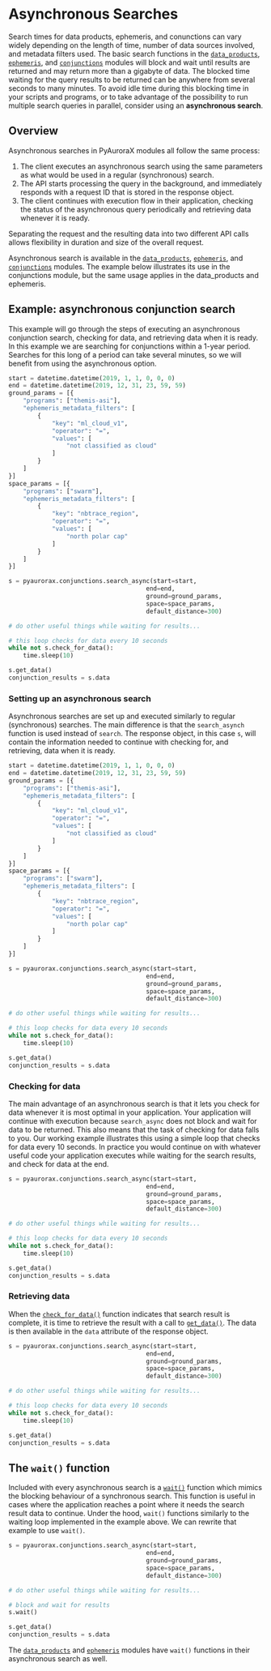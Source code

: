# Asynchronous Searches

Search times for data products, ephemeris, and conunctions can vary widely depending on the length of time, number of data sources involved, and metadata filters used. The basic search functions in the [`data_products`](/python_libraries/pyaurorax/api_reference/pyaurorax/data_products.html#pyaurorax.data_products.search), [`ephemeris`](/python_libraries/pyaurorax/api_reference/pyaurorax/ephemeris.html#pyaurorax.ephemeris.search), and [`conjunctions`](/python_libraries/pyaurorax/api_reference/pyaurorax/conjunctions.html#pyaurorax.conjunctions.search) modules will block and wait until results are returned and may return more than a gigabyte of data. The blocked time waiting for the query results to be returned can be anywhere from several seconds to many minutes. To avoid idle time during this blocking time in your scripts and programs, or to take advantage of the possibility to run multiple search queries in parallel, consider using an **asynchronous search**.

## Overview
Asynchronous searches in PyAuroraX modules all follow the same process:

1. The client executes an asynchronous search using the same parameters as what would be used in a regular (synchronous) search.
2. The API starts processing the query in the background, and immediately responds with a request ID that is stored in the response object.
3. The client continues with execution flow in their application, checking the status of the asynchronous query periodically and retrieving data whenever it is ready.

Separating the request and the resulting data into two different API calls allows flexibility in duration and size of the overall request.

Asynchronous search is available in the [`data_products`](/python_libraries/pyaurorax/api_reference/pyaurorax/data_products.html#pyaurorax.data_products.search_async), [`ephemeris`](/python_libraries/pyaurorax/api_reference/pyaurorax/ephemeris.html#pyaurorax.ephemeris.search_async), and [`conjunctions`](/python_libraries/pyaurorax/api_reference/pyaurorax/conjunctions.html#pyaurorax.conjunctions.search_async) modules. The example below illustrates its use in the conjunctions module, but the same usage applies in the data_products and ephemeris.

## Example: asynchronous conjunction search
This example will go through the steps of executing an asynchronous conjunction search, checking for data, and retrieving data when it is ready. In this example we are searching for conjunctions within a 1-year period. Searches for this long of a period can take several minutes, so we will benefit from using the asynchronous option.

```python
start = datetime.datetime(2019, 1, 1, 0, 0, 0)
end = datetime.datetime(2019, 12, 31, 23, 59, 59)
ground_params = [{
    "programs": ["themis-asi"],
    "ephemeris_metadata_filters": [
        {
            "key": "ml_cloud_v1",
            "operator": "=",
            "values": [
                "not classified as cloud"
            ]
        }
    ]
}]
space_params = [{
    "programs": ["swarm"],
    "ephemeris_metadata_filters": [
        {
            "key": "nbtrace_region",
            "operator": "=",
            "values": [
                "north polar cap"
            ]
        }
    ]
}]

s = pyaurorax.conjunctions.search_async(start=start,
                                      end=end,
                                      ground=ground_params,
                                      space=space_params,
                                      default_distance=300)

# do other useful things while waiting for results...

# this loop checks for data every 10 seconds
while not s.check_for_data():
    time.sleep(10)

s.get_data()
conjunction_results = s.data
```

### Setting up an asynchronous search
Asynchronous searches are set up and executed similarly to regular (synchronous) searches. The main difference is that the `search_asynch` function is used instead of `search`. The response object, in this case `s`, will contain the information needed to continue with checking for, and retrieving, data when it is ready.

```python hl_lines="28-32"
start = datetime.datetime(2019, 1, 1, 0, 0, 0)
end = datetime.datetime(2019, 12, 31, 23, 59, 59)
ground_params = [{
    "programs": ["themis-asi"],
    "ephemeris_metadata_filters": [
        {
            "key": "ml_cloud_v1",
            "operator": "=",
            "values": [
                "not classified as cloud"
            ]
        }
    ]
}]
space_params = [{
    "programs": ["swarm"],
    "ephemeris_metadata_filters": [
        {
            "key": "nbtrace_region",
            "operator": "=",
            "values": [
                "north polar cap"
            ]
        }
    ]
}]

s = pyaurorax.conjunctions.search_async(start=start,
                                      end=end,
                                      ground=ground_params,
                                      space=space_params,
                                      default_distance=300)

# do other useful things while waiting for results...

# this loop checks for data every 10 seconds
while not s.check_for_data():
    time.sleep(10)

s.get_data()
conjunction_results = s.data
```

### Checking for data
The main advantage of an asynchronous search is that it lets you check for data whenever it is most optimal in your application. Your application will continue with execution because `search_async` does not block and wait for data to be returned. This also means that the task of checking for data falls to you. Our working example illustrates this using a simple loop that checks for data every 10 seconds. In practice you would continue on with whatever useful code your application executes while waiting for the search results, and check for data at the end. 

```python hl_lines="7-11"
s = pyaurorax.conjunctions.search_async(start=start,
                                      end=end,
                                      ground=ground_params,
                                      space=space_params,
                                      default_distance=300)

# do other useful things while waiting for results...

# this loop checks for data every 10 seconds
while not s.check_for_data():
    time.sleep(10)

s.get_data()
conjunction_results = s.data
```

### Retrieving data
When the [`check_for_data()`](/python_libraries/pyaurorax/api_reference/pyaurorax/conjunctions.html#pyaurorax.conjunctions.Search.check_for_data) function indicates that search result is complete, it is time to retrieve the result with a call to [`get_data()`](/python_libraries/pyaurorax/api_reference/pyaurorax/conjunctions.html#pyaurorax.conjunctions.Search.get_data). The data is then available in the `data` attribute of the response object.

```python hl_lines="13-14"
s = pyaurorax.conjunctions.search_async(start=start,
                                      end=end,
                                      ground=ground_params,
                                      space=space_params,
                                      default_distance=300)

# do other useful things while waiting for results...

# this loop checks for data every 10 seconds
while not s.check_for_data():
    time.sleep(10)

s.get_data()
conjunction_results = s.data
```

## The `wait()` function
Included with every asynchronous search is a [`wait()`](/python_libraries/pyaurorax/api_reference/pyaurorax/conjunctions.html#pyaurorax.conjunctions.Search.wait) function which mimics the blocking behaviour of a synchronous search. This function is useful in cases where the application reaches a point where it needs the search result data to continue. Under the hood, `wait()` functions similarly to the waiting loop implemented in the example above. We can rewrite that example to use `wait()`.

```python hl_lines="10"
s = pyaurorax.conjunctions.search_async(start=start,
                                      end=end,
                                      ground=ground_params,
                                      space=space_params,
                                      default_distance=300)

# do other useful things while waiting for results...

# block and wait for results
s.wait()

s.get_data()
conjunction_results = s.data
```

The [`data_products`](/python_libraries/pyaurorax/api_reference/pyaurorax/data_products.html#pyaurorax.data_products.Search.wait) and [`ephemeris`](/python_libraries/pyaurorax/api_reference/pyaurorax/ephemeris.html#pyaurorax.ephemeris.Search.wait) modules have `wait()` functions in their asynchronous search as well.